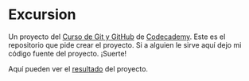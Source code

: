 # Excursion

Un proyecto del [Curso de Git y GitHub](https://www.codecademy.com/learn/learn-git) de [Codecademy](https://www.codecademy.com/).
Este es el repositorio que pide crear el proyecto. Si a alguien le sirve aquí dejo mi código fuente del proyecto. ¡Suerte!

Aquí pueden ver el [resultado](https://jacobpalomo.github.io/excursion) del proyecto.
